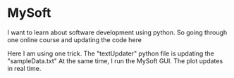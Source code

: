 # MySoft
I want to learn about software development using python. 
So going through one online course and updating the code here

Here I am using one trick. The "textUpdater" python file is updating the "sampleData.txt"
At the same time, I run the MySoft GUI. The plot updates in real time.


